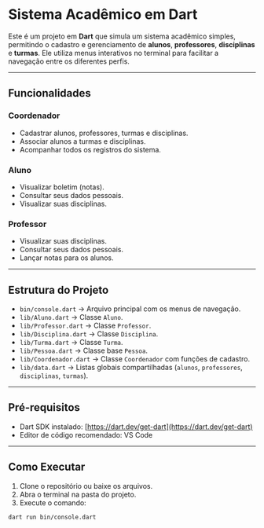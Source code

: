 # Sistema Acadêmico em Dart

Este é um projeto em **Dart** que simula um sistema acadêmico simples, permitindo o cadastro e gerenciamento de **alunos**, **professores**, **disciplinas** e **turmas**. Ele utiliza menus interativos no terminal para facilitar a navegação entre os diferentes perfis.

---

## Funcionalidades

### Coordenador
- Cadastrar alunos, professores, turmas e disciplinas.
- Associar alunos a turmas e disciplinas.
- Acompanhar todos os registros do sistema.

### Aluno
- Visualizar boletim (notas).
- Consultar seus dados pessoais.
- Visualizar suas disciplinas.

### Professor
- Visualizar suas disciplinas.
- Consultar seus dados pessoais.
- Lançar notas para os alunos.

---

## Estrutura do Projeto

- `bin/console.dart` → Arquivo principal com os menus de navegação.
- `lib/Aluno.dart` → Classe `Aluno`.
- `lib/Professor.dart` → Classe `Professor`.
- `lib/Disciplina.dart` → Classe `Disciplina`.
- `lib/Turma.dart` → Classe `Turma`.
- `lib/Pessoa.dart` → Classe base `Pessoa`.
- `lib/Coordenador.dart` → Classe `Coordenador` com funções de cadastro.
- `lib/data.dart` → Listas globais compartilhadas (`alunos`, `professores`, `disciplinas`, `turmas`).

---

## Pré-requisitos

- Dart SDK instalado: [https://dart.dev/get-dart](https://dart.dev/get-dart)
- Editor de código recomendado: VS Code

---

## Como Executar

1. Clone o repositório ou baixe os arquivos.
2. Abra o terminal na pasta do projeto.
3. Execute o comando:

```bash
dart run bin/console.dart
